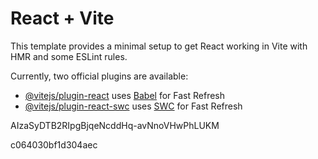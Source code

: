# React + Vite

This template provides a minimal setup to get React working in Vite with HMR and some ESLint rules.

Currently, two official plugins are available:

- [@vitejs/plugin-react](https://github.com/vitejs/vite-plugin-react/blob/main/packages/plugin-react/README.md) uses [Babel](https://babeljs.io/) for Fast Refresh
- [@vitejs/plugin-react-swc](https://github.com/vitejs/vite-plugin-react-swc) uses [SWC](https://swc.rs/) for Fast Refresh

AIzaSyDTB2RIpgBjqeNcddHq-avNnoVHwPhLUKM

c064030bf1d304aec

<script async src="https://cse.google.com/cse.js?cx=c064030bf1d304aec">
</script>
<div class="gcse-search"></div>